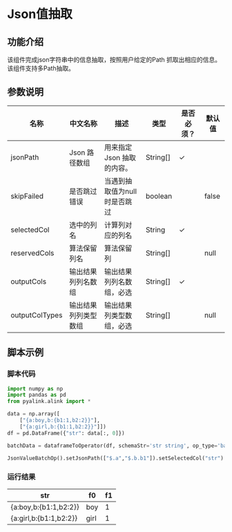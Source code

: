 # Json值抽取

## 功能介绍

该组件完成json字符串中的信息抽取，按照用户给定的Path 抓取出相应的信息。该组件支持多Path抽取。

## 参数说明


| 名称 | 中文名称 | 描述 | 类型 | 是否必须？ | 默认值 |
| --- | --- | --- | --- | --- | --- |
| jsonPath | Json 路径数组 | 用来指定 Json 抽取的内容。 | String[] | ✓ |  |
| skipFailed | 是否跳过错误 | 当遇到抽取值为null 时是否跳过 | boolean |  | false |
| selectedCol | 选中的列名 | 计算列对应的列名 | String | ✓ |  |
| reservedCols | 算法保留列名 | 算法保留列 | String[] |  | null |
| outputCols | 输出结果列列名数组 | 输出结果列列名数组，必选 | String[] | ✓ |  |
| outputColTypes | 输出结果列列类型数组 | 输出结果列类型数组，必选 | String[] |  | null |



## 脚本示例
### 脚本代码
``` python
import numpy as np
import pandas as pd
from pyalink.alink import *

data = np.array([
    ["{a:boy,b:{b1:1,b2:2}}"],
    ["{a:girl,b:{b1:1,b2:2}}"]])
df = pd.DataFrame({"str": data[:, 0]})

batchData = dataframeToOperator(df, schemaStr='str string', op_type='batch')

JsonValueBatchOp().setJsonPath(["$.a","$.b.b1"]).setSelectedCol("str").setOutputCols(["f0","f1"]).linkFrom(batchData).print()
```

### 运行结果

str | f0 | f1
----|----|---
{a:boy,b:{b1:1,b2:2}}|boy|1
{a:girl,b:{b1:1,b2:2}}|girl|1




